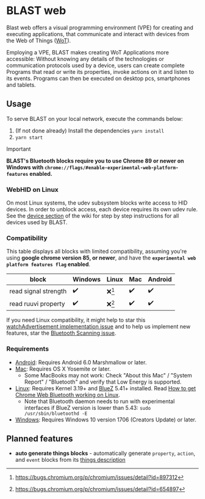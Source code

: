 # BLAST web

Blast web offers a visual programming environment (VPE) for creating and executing applications, that communicate and interact with devices from the Web of Things ([WoT](https://www.w3.org/TR/wot-architecture/)).

Employing a VPE, BLAST makes creating WoT Applications more accessible: Without knowing any details of the technologies or communication protocols used by a device, users can create complete Programs that read or write its properties, invoke actions on it and listen to its events. Programs can then be executed on desktop pcs, smartphones and tablets.

## Usage
To serve BLAST on your local network, execute the commands below:
1. (If not done already) Install the dependencies `yarn install`
2. `yarn start`

> [!IMPORTANT]
> **BLAST's Bluetooth blocks require you to use Chrome 89 or newer on Windows with `chrome://flags/#enable-experimental-web-platform-features` enabled.**

### WebHID on Linux
On most Linux systems, the udev subsystem blocks write access to HID devices. In order to unblock access, each device requires its own udev rule. See the [device section](https://github.com/wintechis/blast/wiki/Devices) of the wiki for step by step instructions for all devices used by BLAST.

### Compatibility
This table displays all blocks with limited compatibility, assuming you're using **google chrome version 85, or newer**, and have the **`experimental web platform features flag` enabled**.

| block | Windows | Linux | Mac | Android |
|---|---|---|---|---|
| read signal strength | :heavy_check_mark: | :x:[^1] | :heavy_check_mark: | :heavy_check_mark: |
| read ruuvi property | :heavy_check_mark: | :x:[^2] | :heavy_check_mark: | :heavy_check_mark: |

[^1]: https://bugs.chromium.org/p/chromium/issues/detail?id=897312
[^2]: https://bugs.chromium.org/p/chromium/issues/detail?id=654897

If you need Linux compatibility, it might help to star this [watchAdvertisement implementation issue](https://bugs.chromium.org/p/chromium/issues/detail?id=654897&q=watchAdvertisements&can=2) and to help us implement new features, star the [Bluetooth Scanning issue](https://bugs.chromium.org/p/chromium/issues/detail?id=897312).

### Requirements
* [Android](https://crbug.com/471536): Requires Android 6.0 Marshmallow or later.
* [Mac](https://crbug.com/364359): Requires OS X Yosemite or later.
  * Some MacBooks may not work: Check "About this Mac" / "System Report" / "Bluetooth" and verify that Low Energy is supported.
* [Linux](https://crbug.com/570344): Requires Kernel 3.19+ and [BlueZ](http://www.bluez.org/) 5.41+ installed. Read [How to get Chrome Web Bluetooth working on Linux](https://acassis.wordpress.com/2016/06/28/how-to-get-chrome-web-bluetooth-working-on-linux/).
  * Note that Bluetooth daemon needs to run with experimental interfaces if BlueZ version is lower than 5.43: `sudo /usr/sbin/bluetoothd -E`
* [Windows](https://crbug.com/507419): Requires Windows 10 version 1706 (Creators Update) or later.

## Planned features
* **auto generate things blocks** - automatically generate `property`, `action`, and `event` blocks from its [things description](https://www.w3.org/TR/wot-thing-description/)
